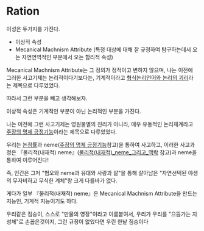 # Ration

이성은 두가지를 가진다.

 - 이상적 속성
 - Mecanical Machnism Attribute (특정 대상에 대해 잘 규정하여 탐구하는데서 오는 자연연역적인 부분에서 오는 합리적 속성)

Mecanical Machnism Attribute는 그 정의가 정적이고 변하지 않으며, 나는 이전에 그러한 사고기제는 논리적이다기보다는, 기계적이라고 [형식논리언어와 논리의 괴리](./형식논리언어와_논리의_괴리)라는 제목으로 다루었었다.

따라서 그런 부분을 빼고 생각해보자.

이상적 속성은 기계적인 부분이 아닌 논리적인 부분을 가진다.

나는 이전에 그런 사고기제는 영원불멸의 진리가 아니라, 매우 유동적인 논리체계라고 [주장의 명제 긍정기능](./주장의_명제_긍정기능)이라는 제목으로 다루었었다.

우리는 [논점률](./논점률_정리)과 neme([주장의 명제 긍정기능](./주장의_명제_긍정기능)참고)을 통하여 사고하고, 이러한 사고과정은 『물리적(내재적) neme』([물리적(내재적)_neme_그리고_맥락](./coherance_and_human_bareware) 참고)과 neme을 통하여 이루어진다!

즉, 인간은 그저 "혐오와 neme과 유대와 사랑과 삶"을 통해 살아남은 "자연선택된 야생의 무자비하고 무식한 계체"랑 크게 다를바가 없다.

게다가 일부 『물리적(내재적) neme』은 Mecanical Machnism Attribute을 만드는 지능인, 기계적 지능이기도 하다.

우리같은 짐승이, 스스로 "만물의 영장"이라고 이름붙여서, 우리가 우리를 "으뜸가는 지성체"로 손꼽은것이지, 그런 규정이 없었다면 우린 한낱 짐승이다